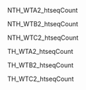NTH_WTA2_htseqCount

NTH_WTB2_htseqCount

NTH_WTC2_htseqCount

TH_WTA2_htseqCount

TH_WTB2_htseqCount

TH_WTC2_htseqCount
